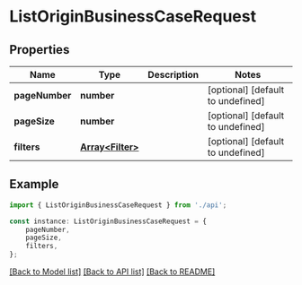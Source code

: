 # ListOriginBusinessCaseRequest


## Properties

Name | Type | Description | Notes
------------ | ------------- | ------------- | -------------
**pageNumber** | **number** |  | [optional] [default to undefined]
**pageSize** | **number** |  | [optional] [default to undefined]
**filters** | [**Array&lt;Filter&gt;**](Filter.md) |  | [optional] [default to undefined]

## Example

```typescript
import { ListOriginBusinessCaseRequest } from './api';

const instance: ListOriginBusinessCaseRequest = {
    pageNumber,
    pageSize,
    filters,
};
```

[[Back to Model list]](../README.md#documentation-for-models) [[Back to API list]](../README.md#documentation-for-api-endpoints) [[Back to README]](../README.md)
